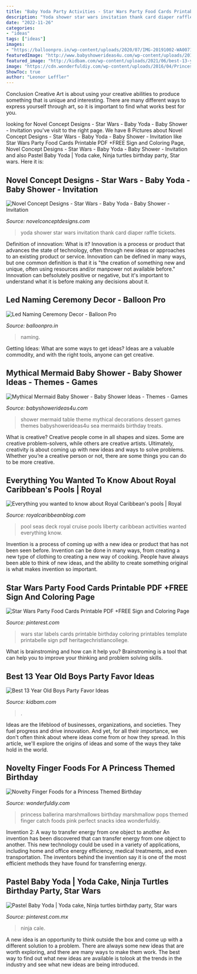 ```yaml
---
title: "Baby Yoda Party Activities - Star Wars Party Food Cards Printable Pdf +free Sign And Coloring Page"
description: "Yoda shower star wars invitation thank card diaper raffle tickets"
date: "2022-11-26"
categories:
- "ideas"
tags: ["ideas"]
images:
- "https://balloonpro.in/wp-content/uploads/2020/07/IMG-20191002-WA0071.jpg"
featuredImage: "http://www.babyshowerideas4u.com/wp-content/uploads/2016/06/Mythical-Mermaid-Baby-Shower-Dessert-Table-600x806.jpg"
featured_image: "http://kidbam.com/wp-content/uploads/2021/06/best-13-year-old-boys-party-favor-ideas.jpg"
image: "https://cdn.wonderfuldiy.com/wp-content/uploads/2016/04/Princess-marshmallow-pops.jpg"
ShowToc: true
author: "Leonor Leffler"
---
```



Conclusion
Creative Art is about using your creative abilities to produce something that is unique and interesting. There are many different ways to express yourself through art, so it is important to find what works best for you.

	

		
looking for Novel Concept Designs - Star Wars - Baby Yoda - Baby Shower - Invitation you've visit to the right page. We have 8 Pictures about Novel Concept Designs - Star Wars - Baby Yoda - Baby Shower - Invitation like Star Wars Party Food Cards Printable PDF +FREE Sign and Coloring Page, Novel Concept Designs - Star Wars - Baby Yoda - Baby Shower - Invitation and also Pastel Baby Yoda | Yoda cake, Ninja turtles birthday party, Star wars. Here it is:
		
    
## Novel Concept Designs - Star Wars - Baby Yoda - Baby Shower - Invitation

<img loading=lazy src="https://cdn.shopify.com/s/files/1/0248/3042/products/Yoda_-_Shower_-_Thanks_PROMO_6fcea244-ed4e-429c-a05c-21853deab059_1024x1024.jpg?v=1577373917" onerror="this.onerror=null;this.src='https://tse2.mm.bing.net/th?id=OIP.BqcIGQAKOFdnkuKdj9oDKgHaGs&amp;pid=15.1';" alt="Novel Concept Designs - Star Wars - Baby Yoda - Baby Shower - Invitation">

_Source: novelconceptdesigns.com_

>yoda shower star wars invitation thank card diaper raffle tickets. 

	

Definition of innovation: What is it?
Innovation is a process or product that advances the state of technology, often through new ideas or approaches to an existing product or service. Innovation can be defined in many ways, but one common definition is that it is "the creation of something new and unique, often using resources and/or manpower not available before." 
Innovation can befsolutely positive or negative, but it's important to understand what it is before making any decisions about it.

    
## Led Naming Ceremony Decor - Balloon Pro

<img loading=lazy src="https://balloonpro.in/wp-content/uploads/2020/07/IMG-20191002-WA0071.jpg" onerror="this.onerror=null;this.src='https://tse3.mm.bing.net/th?id=OIP.XHVKsyktO-adhqBZZ_-z_QHaFj&amp;pid=15.1';" alt="Led Naming Ceremony Decor - Balloon Pro">

_Source: balloonpro.in_

>naming. 

	

Getting Ideas: What are some ways to get ideas?
Ideas are a valuable commodity, and with the right tools, anyone can get creative.

    
## Mythical Mermaid Baby Shower - Baby Shower Ideas - Themes - Games

<img loading=lazy src="http://www.babyshowerideas4u.com/wp-content/uploads/2016/06/Mythical-Mermaid-Baby-Shower-Dessert-Table-600x806.jpg" onerror="this.onerror=null;this.src='https://tse4.mm.bing.net/th?id=OIP.Oqt6tzPdjkgE6ykNb-f7bQHaJ8&amp;pid=15.1';" alt="Mythical Mermaid Baby Shower - Baby Shower Ideas - Themes - Games">

_Source: babyshowerideas4u.com_

>shower mermaid table theme mythical decorations dessert games themes babyshowerideas4u sea mermaids birthday treats. 

	

What is creative?
Creative people come in all shapes and sizes. Some are creative problem-solvers, while others are creative artists. Ultimately, creativity is about coming up with new ideas and ways to solve problems. Whether you’re a creative person or not, there are some things you can do to be more creative.

    
## Everything You Wanted To Know About Royal Caribbean&#039;s Pools | Royal

<img loading=lazy src="http://www.royalcaribbeanblog.com/sites/default/files/styles/500px/public/blog-images/pool-party.jpg?itok=RyRvM0rT" onerror="this.onerror=null;this.src='https://tse2.mm.bing.net/th?id=OIP.OqJyyYxGA0TUCfUXfrxusQHaFj&amp;pid=15.1';" alt="Everything you wanted to know about Royal Caribbean&#039;s pools | Royal">

_Source: royalcaribbeanblog.com_

>pool seas deck royal cruise pools liberty caribbean activities wanted everything know. 

	

Invention is a process of coming up with a new idea or product that has not been seen before. Invention can be done in many ways, from creating a new type of clothing to creating a new way of cooking. People have always been able to think of new ideas, and the ability to create something original is what makes invention so important.

    
## Star Wars Party Food Cards Printable PDF +FREE Sign And Coloring Page

<img loading=lazy src="https://i.pinimg.com/736x/3c/4c/89/3c4c89dabb8b0d109c014047ea7bc9e0.jpg" onerror="this.onerror=null;this.src='https://tse4.mm.bing.net/th?id=OIP.1zI0cXlFvSztZmJXdlPoGgHaKq&amp;pid=15.1';" alt="Star Wars Party Food Cards Printable PDF +FREE Sign and Coloring Page">

_Source: pinterest.com_

>wars star labels cards printable birthday coloring printables template printabelle sign pdf heritagechristiancollege. 

	

What is brainstroming and how can it help you?
Brainstroming is a tool that can help you to improve your thinking and problem solving skills.

    
## Best 13 Year Old Boys Party Favor Ideas

<img loading=lazy src="http://kidbam.com/wp-content/uploads/2021/06/best-13-year-old-boys-party-favor-ideas.jpg" onerror="this.onerror=null;this.src='https://tse3.mm.bing.net/th?id=OIP.nTICwYMlrLvRqtwoxn-22gHaLH&amp;pid=15.1';" alt="Best 13 Year Old Boys Party Favor Ideas">

_Source: kidbam.com_

>. 

	

Ideas are the lifeblood of businesses, organizations, and societies. They fuel progress and drive innovation. And yet, for all their importance, we don't often think about where ideas come from or how they spread. In this article, we'll explore the origins of ideas and some of the ways they take hold in the world.

    
## Novelty Finger Foods For A Princess Themed Birthday

<img loading=lazy src="https://cdn.wonderfuldiy.com/wp-content/uploads/2016/04/Princess-marshmallow-pops.jpg" onerror="this.onerror=null;this.src='https://tse2.mm.bing.net/th?id=OIP.0fu0AJwTZJMaL-Ey1CEczQHaLH&amp;pid=15.1';" alt="Novelty Finger Foods for a Princess Themed Birthday">

_Source: wonderfuldiy.com_

>princess ballerina marshmallows birthday marshmallow pops themed finger catch foods pink perfect snacks idea wonderfuldiy. 

	

Invention 2: A way to transfer energy from one object to another
An invention has been discovered that can transfer energy from one object to another. This new technology could be used in a variety of applications, including home and office energy efficiency, medical treatments, and even transportation. The inventors behind the invention say it is one of the most efficient methods they have found for transferring energy.

    
## Pastel Baby Yoda | Yoda Cake, Ninja Turtles Birthday Party, Star Wars

<img loading=lazy src="https://i.pinimg.com/736x/bf/30/60/bf30609228ea61207bb06d246b3fe22f.jpg" onerror="this.onerror=null;this.src='https://tse4.mm.bing.net/th?id=OIP.y-X9BIjCUl37dhnLuVHBewHaJ3&amp;pid=15.1';" alt="Pastel Baby Yoda | Yoda cake, Ninja turtles birthday party, Star wars">

_Source: pinterest.com.mx_

>ninja cale. 

	

A new idea is an opportunity to think outside the box and come up with a different solution to a problem. There are always some new ideas that are worth exploring, and there are many ways to make them work. The best way to find out what new ideas are available is tolook at the trends in the industry and see what new ideas are being introduced.

